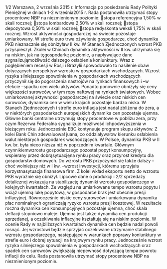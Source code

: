 1/2
Warszawa, 2 września 2015 r.
Informacja po posiedzeniu Rady Polityki Pieniężnej
w dniach 1-2 września2015 r.
Rada postanowiła utrzymać stopy procentowe NBP na niezmienionym poziomie:
stopa referencyjna 1,50% w skali rocznej;
stopa lombardowa 2,50% w skali rocznej;
stopa depozytowa 0,50% w skali rocznej;
stopa redyskonta weksli 1,75% w skali rocznej.
Wzrost aktywności gospodarczej na świecie pozostaje umiarkowany. W strefie euro
trwa ożywienie gospodarcze, choć dynamika PKB nieznacznie się obniżyław II kw. W
Stanach Zjednoczonych wzrost PKB przyspieszył. Zkolei w Chinach dynamika
aktywności w II kw. utrzymała się na niskim, jak na tęgospodarkę poziomie, a
napływające dane sygnalizująmożliwość dalszego osłabienia koniunktury. Wraz z
pogłębieniem recesji w Rosji i Brazylii spowodowało to nasilenie obaw dotyczących
perspektyw wzrostu w gospodarkach wschodzących.
Wzrost ryzyka silniejszego spowolnienia w gospodarkach wschodzących przyczynił
się do pogorszenia nastrojów na rynkach finansowych i –w efekcie –spadku cen wielu
aktywów. Ponadto ponownie obniżyły się ceny większości surowców, w tym ropy
naftowej na rynkach światowych.
Wobec umiarkowanej aktywności gospodarczej na świecie oraz niskich cen
surowców, dynamika cen w wielu krajach pozostaje bardzo niska. W Stanach
Zjednoczonych i strefie euro inflacja jest nadal zbliżona do zera, a w niektórych
gospodarkach europejskich dynamika cen pozostaje ujemna.
Główne banki centralne utrzymują stopy procentowe w pobliżu zera, przy czym
Rezerwa Federalna sygnalizuje możliwość ichpodwyższenia w bieżącym roku.
Jednocześnie EBC kontynuuje program skupu aktywów. Z kolei Bank Chin
zdewaluował juana, co oddziaływałow kierunku osłabienia walut niektórych
gospodarek wschodzących.
W Polsce, dynamika PKB w II kw. br. była nieco niższa niż w poprzednim kwartale.
Głównym czynnikiemwzrostu gospodarczego pozostał popyt konsumpcyjny,
wspierany przez dobrąsytuacjęna rynku pracy oraz przyrost kredytu dla gospodarstw
domowych. Do wzrostu PKB przyczyniał się także dalszy –choć wolniejszy niż w I kw.
–wzrost inwestycji, któremu sprzyjała korzystnasytuacja finansowa firm. Z kolei wkład
eksportu netto do wzrostu PKB wyraźnie się obniżył. Lipcowe dane o produkcji i
2/2
sprzedaży detalicznej wskazują na stabilizację dynamiki wzrostu gospodarczego w
kolejnych kwartałach.
Ze względu na umiarkowane tempo wzrostu popytu i wciąż ujemną lukę popytową,
w gospodarce brak jest obecnie presji inflacyjnej. Równocześnie niskie ceny surowców i
umiarkowana dynamika płac nominalnych ograniczają ryzyko wzrostu presji kosztowej.
W rezultacie roczna dynamika cen konsumpcyjnych pozostaje ujemna, choć skala
deflacji stopniowo maleje. Ujemna jest także dynamika cen produkcji sprzedanej, a
oczekiwania inflacyjne kształtują się na niskim poziomie.
W ocenie Rady w najbliższych kwartałach dynamika cen będzie nadal powoli rosnąć.
Jej wzrostowi będzie sprzyjać oczekiwane utrzymanie stabilnego wzrostu
gospodarczego, następujące w warunkach poprawy koniunktury w strefie euro i dobrej
sytuacji na krajowym rynku pracy. Jednocześnie wzrost ryzyka silniejszego
spowolnienia w gospodarkach wschodzących oraz spadek cen surowców zwiększają
niepewność dotyczącą tempa powrotu inflacji do celu.
Rada postanowiła utrzymać stopy procentowe NBP na niezmienionym poziomie.
